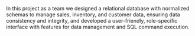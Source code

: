 In this project as a team we designed a relational database with normalized schemas to manage sales, inventory, and customer data, ensuring data
consistency and integrity, and developed a user-friendly, role-specific interface with features for data management and
SQL command execution.
